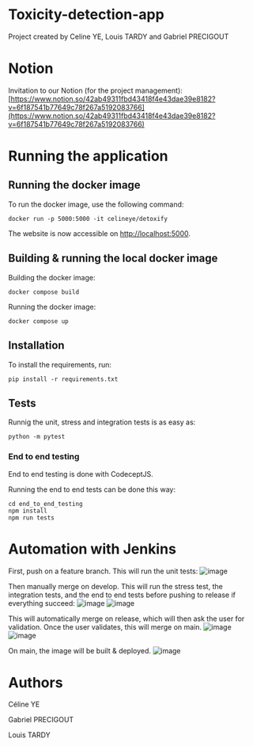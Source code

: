 # Toxicity-detection-app
Project created by Celine YE, Louis TARDY and Gabriel PRECIGOUT

# Notion
Invitation to our Notion (for the project management):
[https://www.notion.so/42ab49311fbd43418f4e43dae39e8182?v=6f187541b77649c78f267a5192083766](https://www.notion.so/42ab49311fbd43418f4e43dae39e8182?v=6f187541b77649c78f267a5192083766)

# Running the application
## **Running the docker image**

To run the docker image, use the following command:
```
docker run -p 5000:5000 -it celineye/detoxify
```

The website is now accessible on [http://localhost:5000](http://localhost:5000).

## **Building & running the local docker image**

Building the docker image:
```
docker compose build
```

Running the docker image:
```
docker compose up
```

## Installation

To install the requirements, run:
```
pip install -r requirements.txt
```

## **Tests**
Runnig the unit, stress and integration tests is as easy as:
```
python -m pytest
```

### End to end testing
End to end testing is done with CodeceptJS.

Running the end to end tests can be done this way:
```
cd end_to_end_testing
npm install
npm run tests
```

# Automation with Jenkins

First, push on a feature branch. This will run the unit tests:
![image](https://user-images.githubusercontent.com/37049291/157021150-79a5cdcd-bf94-4f02-b870-3ebd640d0c2b.png)

Then manually merge on develop. This will run the stress test, the integration tests, and the end to end tests before pushing to release if everything succeed:
![image](https://user-images.githubusercontent.com/37049291/157021163-07369783-8d06-4074-ae1e-437fabf0d0e2.png)
![image](https://user-images.githubusercontent.com/37049291/157021172-ea74fead-3e5c-4d64-94fd-ac6f141e4307.png)

This will automatically merge on release, which will then ask the user for validation. Once the user validates, this will merge on main.
![image](https://user-images.githubusercontent.com/37049291/157021178-53c35fe3-c7c0-420b-8cd8-58478b624d92.png)
![image](https://user-images.githubusercontent.com/37049291/157021186-7ac2a6aa-8554-456e-8602-8027312ad1e0.png)

On main, the image will be built & deployed.
![image](https://user-images.githubusercontent.com/37049291/157021192-cc9df067-463a-4972-9414-a93bbd748271.png)

# Authors
Céline YE

Gabriel PRECIGOUT

Louis TARDY


